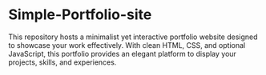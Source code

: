 # Simple-Portfolio-site
This repository hosts a minimalist yet interactive portfolio website designed to showcase your work effectively. With clean HTML, CSS, and optional JavaScript, this portfolio provides an elegant platform to display your projects, skills, and experiences. 
